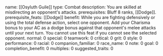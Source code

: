 name: [[Osyluth Guile]]
type: Combat
description: You are skilled at misdirecting an opponent's attacks.
prerequisites: Bluff 8 ranks, [[Dodge]].
prerequisite_feats: [[Dodge]]
benefit: While you are fighting defensively or using the total defense action, select one opponent. Add your Charisma bonus to your AC as a dodge bonus against that opponent's melee attacks until your next turn. You cannot use this feat if you cannot see the selected opponent.
normal: 0
special: 0
teamwork: 0
critical: 0
grit: 0
style: 0
performance: 0
racial: 0
companion_familiar: 0
race_name: 0
note: 0
goal: 0
completion_benefit: 0
multiples: 0
suggested_traits: 0
